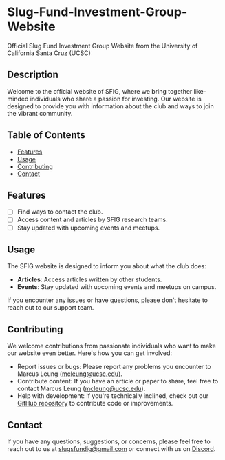 # Slug-Fund-Investment-Group-Website
Official Slug Fund Investment Group Website from the University of California Santa Cruz (UCSC)

## Description
Welcome to the official website of SFIG, where we bring together like-minded individuals who share a passion for investing. Our website is designed to provide you with information about the club and ways to join the vibrant community.

## Table of Contents
- [Features](#features)
- [Usage](#usage)
- [Contributing](#contributing)
- [Contact](#contact)

## Features
- [ ] Find ways to contact the club.
- [ ] Access content and articles by SFIG research teams.
- [ ] Stay updated with upcoming events and meetups.

## Usage
The SFIG website is designed to inform you about what the club does:

- **Articles**: Access articles written by other students.
- **Events**: Stay updated with upcoming events and meetups on campus.

If you encounter any issues or have questions, please don't hesitate to reach out to our support team.

## Contributing
We welcome contributions from passionate individuals who want to make our website even better. Here's how you can get involved:

- Report issues or bugs: Please report any problems you encounter to Marcus Leung (mcleung@ucsc.edu).
- Contribute content: If you have an article or paper to share, feel free to contact Marcus Leung (mcleung@ucsc.edu).
- Help with development: If you're technically inclined, check out our [GitHub repository](https://github.com/marcus-leung/Slug-Fund-Investment-Group-Website) to contribute code or improvements.

## Contact
If you have any questions, suggestions, or concerns, please feel free to reach out to us at [slugsfundig@gmail.com](mailto:slugsfundig@gmail.com) or connect with us on [Discord](https://discord.gg/zcm5rgkrRS).